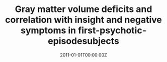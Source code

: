 ---
title: "Gray matter volume deficits and correlation with insight and negative symptoms in first-psychotic-episodesubjects"
authors:
- Daniel Bergé
- Susana Carmona Cañabate
- Ana Bielsa
- Mariana Rovira
- Purificación Salgado
- Oscar Vilarroya Oliver
date: "2011-01-01T00:00:00Z"
doi: ""
publishDate: "2011-01-01T00:00:00Z"
publication_types: ["2"]
publication: "In *Acta Psychiatr Scand*"
tags:
- Source Themes
featured: false
links:
- name: Link
  url: https://pubmed.ncbi.nlm.nih.gov/21054282/
---